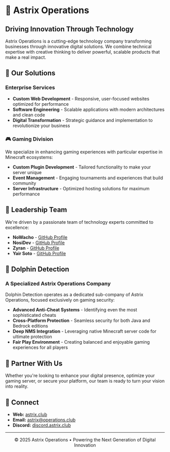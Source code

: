# 🚀 Astrix Operations

## Driving Innovation Through Technology

Astrix Operations is a cutting-edge technology company transforming businesses through innovative digital solutions. We combine technical expertise with creative thinking to deliver powerful, scalable products that make a real impact.

## 🔧 Our Solutions

### Enterprise Services
- **Custom Web Development** - Responsive, user-focused websites optimized for performance
- **Software Engineering** - Scalable applications with modern architectures and clean code
- **Digital Transformation** - Strategic guidance and implementation to revolutionize your business

### 🎮 Gaming Division
We specialize in enhancing gaming experiences with particular expertise in Minecraft ecosystems:
- **Custom Plugin Development** - Tailored functionality to make your server unique
- **Event Management** - Engaging tournaments and experiences that build community
- **Server Infrastructure** - Optimized hosting solutions for maximum performance

## 👥 Leadership Team

We're driven by a passionate team of technology experts committed to excellence:

- **NoWacho** - [GitHub Profile](https://github.com/Nowacho)
- **NosiDev** - [GitHub Profile](https://github.com/NosiDev)
- **Zyran** - [GitHub Profile](https://github.com/zyrandev)
- **Yair Soto** - [GitHub Profile](https://github.com/y4irr)

## 🐬 Dolphin Detection

### A Specialized Astrix Operations Company

Dolphin Detection operates as a dedicated sub-company of Astrix Operations, focused exclusively on gaming security:

- **Advanced Anti-Cheat Systems** - Identifying even the most sophisticated cheats
- **Cross-Platform Protection** - Seamless security for both Java and Bedrock editions
- **Deep NMS Integration** - Leveraging native Minecraft server code for ultimate protection
- **Fair Play Environment** - Creating balanced and enjoyable gaming experiences for all players

## 🤝 Partner With Us

Whether you're looking to enhance your digital presence, optimize your gaming server, or secure your platform, our team is ready to turn your vision into reality.

## 📲 Connect

- **Web:** [astrix.club](https://astrix.club)
- **Email:** [astrix@operations.club](mailto:astrix@operations.club)
- **Discord:** [discord.astrix.club](https://discord.astrix.club)

---

<p align="center">© 2025 Astrix Operations • Powering the Next Generation of Digital Innovation</p>
